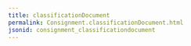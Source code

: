 ```yaml
---
title: classificationDocument
permalink: Consignment.classificationDocument.html
jsonid: consignment_classificationdocument
---
```

